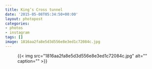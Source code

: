 ```yaml
---
title: King’s Cross tunnel
date: '2015-05-08T05:34:50+00:00'
layout: photopost
categories:
- photos
- instagram
tags: []
image: 1816aa2fa8e5d3d556e8e3ed1c72084c.jpg
---
```


<figure class="photo photo--square">
  {{< img src="1816aa2fa8e5d3d556e8e3ed1c72084c.jpg" alt="" caption="" >}}

</figure>




